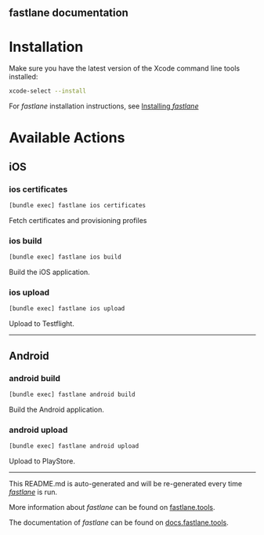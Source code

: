 fastlane documentation
----

# Installation

Make sure you have the latest version of the Xcode command line tools installed:

```sh
xcode-select --install
```

For _fastlane_ installation instructions, see [Installing _fastlane_](https://docs.fastlane.tools/#installing-fastlane)

# Available Actions

## iOS

### ios certificates

```sh
[bundle exec] fastlane ios certificates
```

Fetch certificates and provisioning profiles

### ios build

```sh
[bundle exec] fastlane ios build
```

Build the iOS application.

### ios upload

```sh
[bundle exec] fastlane ios upload
```

Upload to Testflight.

----


## Android

### android build

```sh
[bundle exec] fastlane android build
```

Build the Android application.

### android upload

```sh
[bundle exec] fastlane android upload
```

Upload to PlayStore.

----

This README.md is auto-generated and will be re-generated every time [_fastlane_](https://fastlane.tools) is run.

More information about _fastlane_ can be found on [fastlane.tools](https://fastlane.tools).

The documentation of _fastlane_ can be found on [docs.fastlane.tools](https://docs.fastlane.tools).
